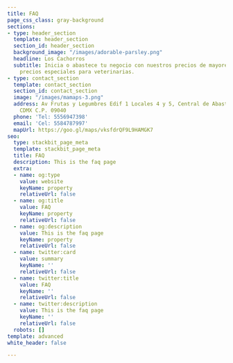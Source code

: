 ```yaml
---
title: FAQ
page_css_class: gray-background
sections:
- type: header_section
  template: header_section
  section_id: header_section
  background_image: "/images/adorable-parsley.png"
  headline: Los Cachorros
  subtitle: Inicia o abastece tu negocio con nuestros precios de mayoreo. También
    precios especiales para veterinarias.
- type: contact_section
  template: contact_section
  section_id: contact_section
  image: "/images/mamaps-3.png"
  address: Av Frutas y Legumbres Edif 1 Locales 4 y 5, Central de Abasto, Alc. Iztapalapa,
    CDMX C.P. 09040
  phone: 'Tel: 5556947398'
  email: 'Cel: 5584787997'
  mapUrl: https://goo.gl/maps/vksfdrQF9L9HAMGK7
seo:
  type: stackbit_page_meta
  template: stackbit_page_meta
  title: FAQ
  description: This is the faq page
  extra:
  - name: og:type
    value: website
    keyName: property
    relativeUrl: false
  - name: og:title
    value: FAQ
    keyName: property
    relativeUrl: false
  - name: og:description
    value: This is the faq page
    keyName: property
    relativeUrl: false
  - name: twitter:card
    value: summary
    keyName: ''
    relativeUrl: false
  - name: twitter:title
    value: FAQ
    keyName: ''
    relativeUrl: false
  - name: twitter:description
    value: This is the faq page
    keyName: ''
    relativeUrl: false
  robots: []
template: advanced
white_header: false

---
```

